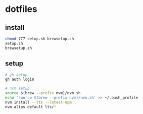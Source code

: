 # dotfiles

## install

```sh
chmod 777 setup.sh brewsetup.sh
setup.sh
brewsetup.sh
```

## setup

```sh
# gh setup
gh auth login

# nvm setup
source $(brew --prefix nvm)/nvm.sh
echo 'source $(brew --prefix nvm)/nvm.sh' >> ~/.bash_profile
nvm install --lts --latest-npm
nvm alias default lts/*
```
